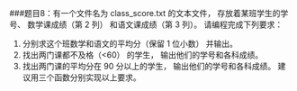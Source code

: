 ###题目8：有一个文件名为 class_score.txt 的文本文件， 存放着某班学生的学号、 数学课成绩（第 2 列） 和语文课成绩（第 3 列）。 请编程完成下列要求：
1. 分别求这个班数学和语文的平均分（保留 1 位小数） 并输出。
2. 找出两门课都不及格（<60） 的学生， 输出他们的学号和各科成绩。
3. 找出两门课的平均分在 90 分以上的学生， 输出他们的学号和各科成绩。
建议用三个函数分别实现以上要求。
